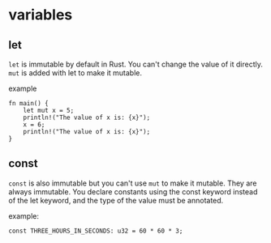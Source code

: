 # variables

## let

`let` is immutable by default in Rust. You can't change the value of it directly.
`mut` is added with let to make it mutable.

example
```
fn main() {
    let mut x = 5;
    println!("The value of x is: {x}");
    x = 6;
    println!("The value of x is: {x}");
}
```

## const

`const` is also immutable but you can't use `mut` to make it mutable. They are always immutable.
You declare constants using the const keyword instead of the let keyword, and the type of the value must be annotated.

example:
```
const THREE_HOURS_IN_SECONDS: u32 = 60 * 60 * 3;
```